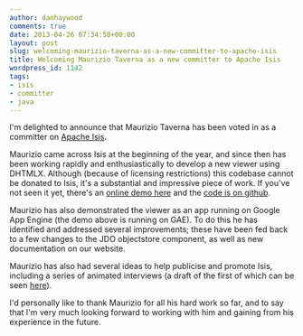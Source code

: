 ```yaml
---
author: danhaywood
comments: true
date: 2013-04-26 07:34:58+00:00
layout: post
slug: welcoming-maurizio-taverna-as-a-new-committer-to-apache-isis
title: Welcoming Maurizio Taverna as a new committer to Apache Isis
wordpress_id: 1142
tags:
- isis
- committer
- java
---
```


I'm delighted to announce that Maurizio Taverna has been voted in as a committer on [Apache Isis](http://isis.apache.org).

Maurizio came across Isis at the beginning of the year, and since then has been working rapidly and enthusiastically to develop a new viewer using DHTMLX. Although (because of licensing restrictions) this codebase cannot be donated to Isis, it's a substantial and impressive piece of work. If you've not seen it yet, there's an [online demo here](http://isis-viewer-dhtmlx.appspot.com/) and the [code is on github](https://github.com/madytyoo/dhtmlx-isis-viewer).

Maurizio has also demonstrated the viewer as an app running on Google App Engine (the demo above is running on GAE). To do this he has identified and addressed several improvements; these have been fed back to a few changes to the JDO objectstore component, as well as new documentation on our website.

Maurizio has also had several ideas to help publicise and promote Isis, including a series of animated interviews (a draft of the first of which can be seen [here](https://docs.google.com/file/d/0B-Ekm92XLvTAN25ZNzNyYjI1eE0/edit?usp=sharing)).

I'd personally like to thank Maurizio for all his hard work so far, and to say that I'm very much looking forward to working with him and gaining from his experience in the future.
